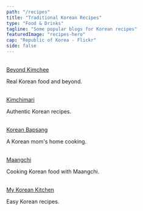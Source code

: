```yaml
---
path: "/recipes"
title: "Traditional Korean Recipes"
type: "Food & Drinks"
tagline: "Some popular blogs for Korean recipes"
featuredImage: "recipes-hero"
cap: "Republic of Korea - Flickr"
side: false
---
```


</br>

<div>
<a href="http://www.beyondkimchee.com" target="_blank" style="text-decoration:underline;">Beyond Kimchee</a>
<p>Real Korean food and beyond.</p>
</br>
</div>

<div>
<a href="https://kimchimari.com/" target="_blank" style="text-decoration:underline;">Kimchimari</a>
<p>Authentic Korean recipes.</p>
</br>
</div>

<div>
<a href="https://www.koreanbapsang.com" target="_blank" style="text-decoration:underline;">Korean Bapsang</a>
<p>A Korean mom's home cooking.</p>
</br>
</div>

<div>
<a href="https://www.maangchi.com" target="_blank" style="text-decoration:underline;">Maangchi</a>
<p>Cooking Korean food with Maangchi.</p>
</br>
</div>

<div>
<a href="https://mykoreankitchen.com" target="_blank" style="text-decoration:underline;">My Korean Kitchen</a>
<p>Easy Korean recipes.</p>
</br>
</div>

